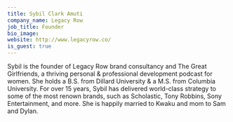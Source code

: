 ```yaml
---
title: Sybil Clark Amuti
company_name: Legacy Row
job_title: Founder
bio_image: 
website: http://www.legacyrow.co/
is_guest: true
---
```


Sybil is the founder of Legacy Row brand consultancy and The Great Girlfriends, a thriving personal & professional development podcast for women. She holds a B.S. from Dillard University & a M.S. from Columbia University. For over 15 years, Sybil has delivered world-class strategy to some of the most renown brands, such as Scholastic, Tony Robbins, Sony Entertainment, and more. She is happily married to Kwaku and mom to Sam and Dylan.
